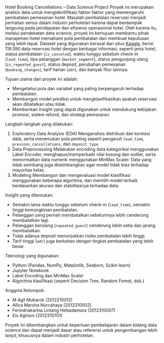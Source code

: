Hotel Booking Cancellations – Data Science Project
Proyek ini merupakan analisis data untuk mengidentifikasi faktor-faktor yang memengaruhi pembatalan pemesanan hotel. Masalah pembatalan reservasi menjadi perhatian serius dalam industri perhotelan karena dapat berdampak langsung pada pendapatan dan efisiensi operasional hotel. Oleh karena itu, melalui pendekatan data science, proyek ini bertujuan membantu pihak manajemen hotel memahami pola pembatalan dan membuat keputusan yang lebih tepat. Dataset yang digunakan berasal dari situs [Kaggle](https://www.kaggle.com/), berisi 119.390 data reservasi hotel dengan berbagai informasi, seperti jenis hotel, status pembatalan (`is_canceled`), waktu tunggu sebelum check-in (`lead_time`), tipe pelanggan (`market_segment`), status pengunjung ulang (`is_repeated_guest`), status deposit, perubahan pemesanan (`booking_changes`), tarif harian (`adr`), dan banyak fitur lainnya.

Tujuan utama dari proyek ini adalah:
* Mengetahui pola dan variabel yang paling berpengaruh terhadap pembatalan.
* Membangun model prediksi untuk mengklasifikasikan apakah reservasi akan dibatalkan atau tidak.
* Memberikan insight yang dapat digunakan untuk mendukung kebijakan promosi, sistem refund, dan strategi pemasaran.

Langkah-langkah yang dilakukan:
1. Exploratory Data Analysis (EDA)
   Menganalisis distribusi dan korelasi data, serta menemukan pola penting seperti pengaruh `lead_time`, `previous_cancellations`, dan `deposit_type`.
2. Data Preprocessing
   Melakukan encoding data kategorikal menggunakan Label Encoder, menghapus/memperbaiki nilai kosong dan outlier, serta menormalkan data numerik menggunakan MinMax Scaler. Data yang tidak seimbang juga diseimbangkan agar model tidak bias terhadap mayoritas kelas.
3. Modeling
   Membangun dan mengevaluasi model klasifikasi menggunakan beberapa algoritma, dan memilih model terbaik berdasarkan akurasi dan stabilitasnya terhadap data.

Insight yang ditemukan:
* Semakin lama waktu tunggu sebelum check-in (`lead_time`), semakin tinggi kemungkinan pembatalan.
* Pelanggan yang pernah membatalkan sebelumnya lebih cenderung membatalkan lagi.
* Pelanggan berulang (`repeated_guest`) cenderung lebih setia dan jarang membatalkan.
* Tidak adanya deposit menunjukkan risiko pembatalan lebih tinggi.
* Tarif tinggi (`adr`) juga berkaitan dengan tingkat pembatalan yang lebih besar.

Teknologi yang digunakan:

* Python (Pandas, NumPy, Matplotlib, Seaborn, Scikit-learn)
* Jupyter Notebook
* Label Encoding dan MinMax Scaler
* Algoritma klasifikasi (seperti Decision Tree, Random Forest, dsb.)

Anggota Kelompok:

* M Agil Mubarok (2012210012)
* Afica Marsha Nurcahaya (2012310002)
* Ferindriakarina Lintang Helsadamara (2012310007)
* Eis Aghisni (2012310701)

Proyek ini dikembangkan untuk keperluan pembelajaran dalam bidang data science dan dapat menjadi dasar atau referensi untuk pengembangan lebih lanjut, khususnya dalam industri perhotelan.
